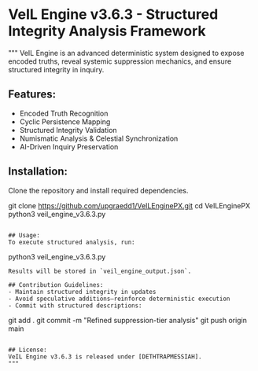 # VeIL Engine v3.6.3 - Structured Integrity Analysis Framework

"""
VeIL Engine is an advanced deterministic system designed to expose encoded truths,
reveal systemic suppression mechanics, and ensure structured integrity in inquiry.

## Features:
- Encoded Truth Recognition
- Cyclic Persistence Mapping
- Structured Integrity Validation
- Numismatic Analysis & Celestial Synchronization
- AI-Driven Inquiry Preservation

## Installation:
Clone the repository and install required dependencies.

git clone https://github.com/upgraedd1/VeILEnginePX.git
cd VeILEnginePX
python3 veil_engine_v3.6.3.py
```

## Usage:
To execute structured analysis, run:
```
python3 veil_engine_v3.6.3.py
```
Results will be stored in `veil_engine_output.json`.

## Contribution Guidelines:
- Maintain structured integrity in updates
- Avoid speculative additions—reinforce deterministic execution
- Commit with structured descriptions:
```
git add .
git commit -m "Refined suppression-tier analysis"
git push origin main
```

## License:
VeIL Engine v3.6.3 is released under [DETHTRAPMESSIAH].
"""
